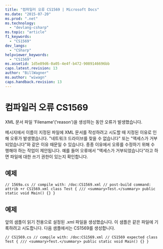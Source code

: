 ```yaml
---
title: "컴파일러 오류 CS1569 | Microsoft Docs"
ms.date: "2015-07-20"
ms.prod: ".net"
ms.technology: 
  - "devlang-csharp"
ms.topic: "article"
f1_keywords: 
  - "CS1569"
dev_langs: 
  - "CSharp"
helpviewer_keywords: 
  - "CS1569"
ms.assetid: 1d5e89d6-0a05-4e4f-b472-9089146696bb
caps.latest.revision: 13
author: "BillWagner"
ms.author: "wiwagn"
caps.handback.revision: 13
---
```

# 컴파일러 오류 CS1569
XML 문서 파일 'Filename'\('reason'\)을 생성하는 동안 오류가 발생했습니다.  
  
 메시지에서 이름이 지정된 파일에 XML 문서를 작성하려고 시도할 때 지정된 이유로 인해 오류가 발생했습니다. "네트워크 드라이브를 찾을 수 없습니다" 또는 "액세스가 거부되었습니다"와 같은 이유 때문일 수 있습니다. 종종 이유에서 오류를 수정하기 위해 수행해야 하는 작업이 제안됩니다. 예를 들어 오류에서 "액세스가 거부되었습니다"라고 하면 파일에 대한 쓰기 권한이 있는지 확인합니다.  
  
## 예제  
  
```  
// 1569a.cs // compile with: /doc:CS1569.xml // post-build command: attrib +r CS1569.xml class Test { /// <summary>Test.</summary> public static void Main() {} }  
```  
  
## 예제  
 앞의 샘플이 읽기 전용으로 설정된 .xml 파일을 생성했습니다. 이 샘플은 같은 파일에 기록하려고 시도합니다. 다음 샘플에서는 CS1569를 생성합니다.  
  
```  
// CS1569.cs // compile with: /doc:CS1569.xml // CS1569 expected class Test { /// <summary>Test.</summary> public static void Main() {} }  
  
```